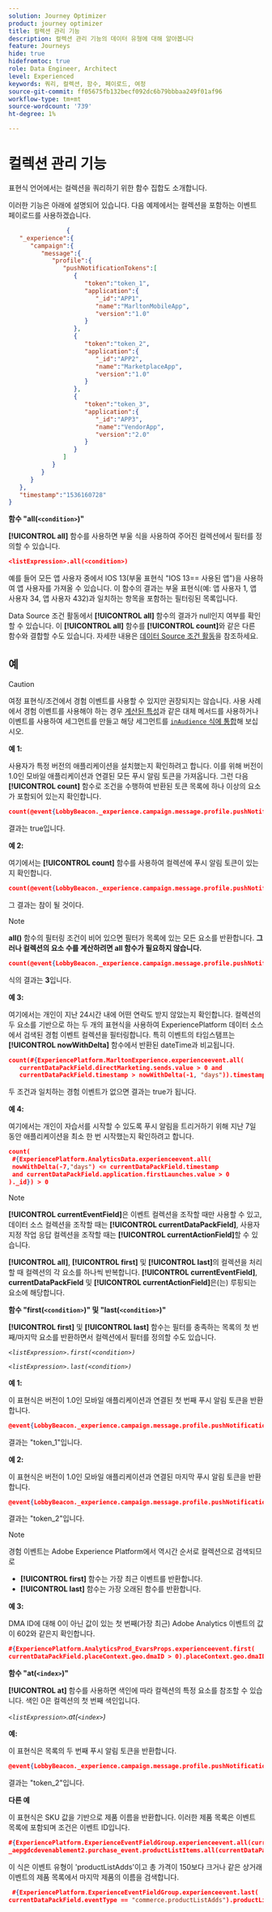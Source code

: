 ```yaml
---
solution: Journey Optimizer
product: journey optimizer
title: 컬렉션 관리 기능
description: 컬렉션 관리 기능의 데이터 유형에 대해 알아봅니다
feature: Journeys
hide: true
hidefromtoc: true
role: Data Engineer, Architect
level: Experienced
keywords: 쿼리, 컬렉션, 함수, 페이로드, 여정
source-git-commit: ff05675fb132becf092dc6b79bbbaa249f01af96
workflow-type: tm+mt
source-wordcount: '739'
ht-degree: 1%

---
```


# 컬렉션 관리 기능

표현식 언어에서는 컬렉션을 쿼리하기 위한 함수 집합도 소개합니다.

이러한 기능은 아래에 설명되어 있습니다. 다음 예제에서는 컬렉션을 포함하는 이벤트 페이로드를 사용하겠습니다.

```json
                { 
   "_experience":{ 
      "campaign":{ 
         "message":{ 
            "profile":{ 
               "pushNotificationTokens":[ 
                  { 
                     "token":"token_1",
                     "application":{ 
                        "_id":"APP1",
                        "name":"MarltonMobileApp",
                        "version":"1.0"
                     }
                  },
                  { 
                     "token":"token_2",
                     "application":{ 
                        "_id":"APP2",
                        "name":"MarketplaceApp",
                        "version":"1.0"
                     }
                  },
                  { 
                     "token":"token_3",
                     "application":{ 
                        "_id":"APP3",
                        "name":"VendorApp",
                        "version":"2.0"
                     }
                  }
               ]
            }
         }
      }
   },
   "timestamp":"1536160728"
}
```

**함수 &quot;all(`<condition>`)&quot;**

**[!UICONTROL all]** 함수를 사용하면 부울 식을 사용하여 주어진 컬렉션에서 필터를 정의할 수 있습니다.

```json
<listExpression>.all(<condition>)
```

예를 들어 모든 앱 사용자 중에서 IOS 13(부울 표현식 &quot;IOS 13== 사용된 앱&quot;)을 사용하여 앱 사용자를 가져올 수 있습니다. 이 함수의 결과는 부울 표현식(예: 앱 사용자 1, 앱 사용자 34, 앱 사용자 432)과 일치하는 항목을 포함하는 필터링된 목록입니다.

Data Source 조건 활동에서 **[!UICONTROL all]** 함수의 결과가 null인지 여부를 확인할 수 있습니다. 이 **[!UICONTROL all]** 함수를 **[!UICONTROL count]**&#x200B;와 같은 다른 함수와 결합할 수도 있습니다. 자세한 내용은 [데이터 Source 조건 활동](../condition-activity.md#data_source_condition)을 참조하세요.


## 예

>[!CAUTION]
>
>여정 표현식/조건에서 경험 이벤트를 사용할 수 있지만 권장되지는 않습니다. 사용 사례에서 경험 이벤트를 사용해야 하는 경우 [계산된 특성](../../audience/computed-attributes.md)과 같은 대체 메서드를 사용하거나 이벤트를 사용하여 세그먼트를 만들고 해당 세그먼트를 [`inAudience` 식에 통합](../../building-journeys/functions/functioninaudience.md)해 보십시오.

**예 1:**

사용자가 특정 버전의 애플리케이션을 설치했는지 확인하려고 합니다. 이를 위해 버전이 1.0인 모바일 애플리케이션과 연결된 모든 푸시 알림 토큰을 가져옵니다. 그런 다음 **[!UICONTROL count]** 함수로 조건을 수행하여 반환된 토큰 목록에 하나 이상의 요소가 포함되어 있는지 확인합니다.

```json
count(@event{LobbyBeacon._experience.campaign.message.profile.pushNotificationTokens.all(currentEventField.application.version == "1.0").token}) > 0
```

결과는 true입니다.

**예 2:**

여기에서는 **[!UICONTROL count]** 함수를 사용하여 컬렉션에 푸시 알림 토큰이 있는지 확인합니다.

```json
count(@event{LobbyBeacon._experience.campaign.message.profile.pushNotificationTokens.all().token}) > 0
```

그 결과는 참이 될 것이다.

<!--Alternatively, you can check if there is no token in the collection:

   ```json
   count(@event{LobbyBeacon._experience.campaign.message.profile.pushNotificationTokens.all().token}) == 0
   ```

The result will be false.

Here we use the count function in a condition to count the number of push notification tokens in the event.

`count(@event{LobbyBeacon._experience.campaign.message.profile.pushNotificationTokens.all().token})`

The result is true.

Note that when the condition in the **all()** function is empty, the filter will return all the elements in the list. Hence, the expression above is equivalent to:

`count(@event{LobbyBeacon._experience.campaign.message.profile.pushNotificationTokens.application.name})`

In both cases, the result of the expression is **3**.

A query of experience events recorded on the Adobe Experience Platform may or may not include the current event that triggered the current Journey. This will depend on the relative processing time with which [!DNL Journey Orchestration] sees an event and started evaluating conditions, versus the time it takes for that event to be ingested into the Adobe Experience Platform. For example, when using the .all() syntax to query experience events from the Adobe Experience Platform, we recommend enforcing the exclusion of the current event (by requiring an
earlier timestamp) in order to only consider prior events.-->

>[!NOTE]
>
>**all()** 함수의 필터링 조건이 비어 있으면 필터가 목록에 있는 모든 요소를 반환합니다. **그러나 컬렉션의 요소 수를 계산하려면 all 함수가 필요하지 않습니다.**


```json
count(@event{LobbyBeacon._experience.campaign.message.profile.pushNotificationTokens.token})
```

식의 결과는 **3**&#x200B;입니다.

**예 3:**

여기에서는 개인이 지난 24시간 내에 어떤 연락도 받지 않았는지 확인합니다. 컬렉션의 두 요소를 기반으로 하는 두 개의 표현식을 사용하여 ExperiencePlatform 데이터 소스에서 검색된 경험 이벤트 컬렉션을 필터링합니다. 특히 이벤트의 타임스탬프는 **[!UICONTROL nowWithDelta]** 함수에서 반환된 dateTime과 비교됩니다.

```json
count(#{ExperiencePlatform.MarltonExperience.experienceevent.all(
   currentDataPackField.directMarketing.sends.value > 0 and
   currentDataPackField.timestamp > nowWithDelta(-1, "days")).timestamp}) == 0
```

두 조건과 일치하는 경험 이벤트가 없으면 결과는 true가 됩니다.

**예 4:**

여기에서는 개인이 자습서를 시작할 수 있도록 푸시 알림을 트리거하기 위해 지난 7일 동안 애플리케이션을 최소 한 번 시작했는지 확인하려고 합니다.

```json
count(
 #{ExperiencePlatform.AnalyticsData.experienceevent.all(
 nowWithDelta(-7,"days") <= currentDataPackField.timestamp
 and currentDataPackField.application.firstLaunches.value > 0
)._id}) > 0
```

<!--**"All + Count" example 4:** here we use the count function in a boolean expression to see if there is push notification tokens in the collection.

`count(@event{LobbyBeacon._experience.campaign.message.profile.pushNotificationTokens.all().application.name}) > 0`

The result will be:

`true`

Alternatively, you can check if there is NO token in the collection:

`count(@event{LobbyBeacon._experience.campaign.message.profile.pushNotificationTokens.all().application.name}) =0`

The result will be:

`false`-->

>[!NOTE]
>
>**[!UICONTROL currentEventField]**&#x200B;은 이벤트 컬렉션을 조작할 때만 사용할 수 있고, 데이터 소스 컬렉션을 조작할 때는 **[!UICONTROL currentDataPackField]**, 사용자 지정 작업 응답 컬렉션을 조작할 때는 **[!UICONTROL currentActionField]**&#x200B;할 수 있습니다.
>
>**[!UICONTROL all]**, **[!UICONTROL first]** 및 **[!UICONTROL last]**&#x200B;의 컬렉션을 처리할 때 컬렉션의 각 요소를 하나씩 반복합니다. **[!UICONTROL currentEventField]**, **currentDataPackField** 및 **[!UICONTROL currentActionField]**&#x200B;은(는) 루핑되는 요소에 해당합니다.

**함수 &quot;first(`<condition>`)&quot; 및 &quot;last(`<condition>`)&quot;**

**[!UICONTROL first]** 및 **[!UICONTROL last]** 함수는 필터를 충족하는 목록의 첫 번째/마지막 요소를 반환하면서 컬렉션에서 필터를 정의할 수도 있습니다.

_`<listExpression>.first(<condition>)`_

_`<listExpression>.last(<condition>)`_

**예 1:**

이 표현식은 버전이 1.0인 모바일 애플리케이션과 연결된 첫 번째 푸시 알림 토큰을 반환합니다.

```json
@event{LobbyBeacon._experience.campaign.message.profile.pushNotificationTokens.first(currentEventField.application.version == "1.0").token
```

결과는 &quot;token_1&quot;입니다.

**예 2:**

이 표현식은 버전이 1.0인 모바일 애플리케이션과 연결된 마지막 푸시 알림 토큰을 반환합니다.

```json
@event{LobbyBeacon._experience.campaign.message.profile.pushNotificationTokens.last(currentEventField.application.version == "1.0").token}
```

결과는 &quot;token_2&quot;입니다.

>[!NOTE]
>
>경험 이벤트는 Adobe Experience Platform에서 역시간 순서로 컬렉션으로 검색되므로
>
>* **[!UICONTROL first]** 함수는 가장 최근 이벤트를 반환합니다.
>* **[!UICONTROL last]** 함수는 가장 오래된 함수를 반환합니다.

**예 3:**

DMA ID에 대해 0이 아닌 값이 있는 첫 번째(가장 최근) Adobe Analytics 이벤트의 값이 602와 같은지 확인합니다.

```json
#{ExperiencePlatform.AnalyticsProd_EvarsProps.experienceevent.first(
currentDataPackField.placeContext.geo.dmaID > 0).placeContext.geo.dmaID} == 602
```

**함수 &quot;at(`<index>`)&quot;**

**[!UICONTROL at]** 함수를 사용하면 색인에 따라 컬렉션의 특정 요소를 참조할 수 있습니다.
색인 0은 컬렉션의 첫 번째 색인입니다.

_`<listExpression>`.at(`<index>`)_

**예:**

이 표현식은 목록의 두 번째 푸시 알림 토큰을 반환합니다.

```json
@event{LobbyBeacon._experience.campaign.message.profile.pushNotificationTokens.at(1).token}
```

결과는 &quot;token_2&quot;입니다.

**다른 예**

이 표현식은 SKU 값을 기반으로 제품 이름을 반환합니다. 이러한 제품 목록은 이벤트 목록에 포함되며 조건은 이벤트 ID입니다.

```json
#{ExperiencePlatform.ExperienceEventFieldGroup.experienceevent.all(currentDataPackField._aepgdcdevenablement2.purchase_event.receipt_nbr == "10-337-4016"). 
_aepgdcdevenablement2.purchase_event.productListItems.all(currentDataPackField.SKU == "AB17 1234 1775 19DT B4DR 8HDK 762").name}
```

이 식은 이벤트 유형이 &#39;productListAdds&#39;이고 총 가격이 150보다 크거나 같은 상거래 이벤트의 제품 목록에서 마지막 제품의 이름을 검색합니다.

```json
 #{ExperiencePlatform.ExperienceEventFieldGroup.experienceevent.last(
currentDataPackField.eventType == "commerce.productListAdds").productListItems.last(currentDataPackField.priceTotal >= 150).name}
```
